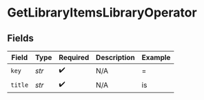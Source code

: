 # GetLibraryItemsLibraryOperator


## Fields

| Field              | Type               | Required           | Description        | Example            |
| ------------------ | ------------------ | ------------------ | ------------------ | ------------------ |
| `key`              | *str*              | :heavy_check_mark: | N/A                | =                  |
| `title`            | *str*              | :heavy_check_mark: | N/A                | is                 |